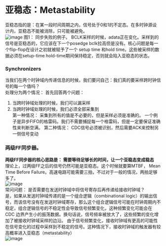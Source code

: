 # 亚稳态：Metastability
亚稳态指的是：在某一段时间周期之内，信号处于0和1的不定态。在多时钟源设计内，亚稳态不能被消除，只可能被避免。   
![image](https://github.com/user-attachments/assets/d16814e9-884d-435f-bf01-5a50a7d3ee7b)
图1： 同步失败的例子。  BCLK采样的时候，adata正在变化。采样到的信号是亚稳态的，它应该在下一个posedge bclk拉高但是没有。核心问题是每一个flip-flop在设计之初就被赋予了一个
setup time 和hold time。这些被采样的数据必须在setup-time hold-time期间保持稳定，否则就会陷入亚稳态的状态。   

### Synchronizers
当我们在两个时钟域内传递信息的时候，我们要问自己：我们真的要采样跨时钟信号的每一个值吗？  
处理分为两个情况： 首先回答两个问题：   
1. 当跨时钟域处理的时候，我们可以漏采样   
2. 当跨时钟域处理的时候，我们必须全部采集到     
第一种情况： 采集到所有的值是不必要的，但是采样必须是准确的。 一个例子是异步FIFO的格雷码。我们不需要捕捉每一个格雷码，但是一定要保证准确性来判断空满。
第二种情况： CDC信号必须被识别，然后需要ACK来控制另一侧信号变动

### 两级FF同步器。  
**两级FF同步器的核心思路是： 需要等待足够长的时间，让一个亚稳态变成稳态**  
理论上，过两级FF之后的信号仍然可能是亚稳态。这个时候就要算MTBF， Mean Time Before Failure。高速电路可能需要三拍，不过对于一般的情况，两拍足够多了。   
![image](https://github.com/user-attachments/assets/1d6c58f5-5d42-4c49-879f-ff248aeae882)   
常问问题： 是否需要在发送时钟域中将信号寄存后再传递给接收时钟域？  
是，如果从发送时钟域传递的是一个组合逻辑（combinational logic）的输出信号，而该信号没有在发送时钟域寄存，那么这个组合逻辑信号可能在时钟周期内不稳定，组合逻辑信号的不稳定性会导致信号频繁变化，这种频繁变化可能会在 CDC 边界产生小的振荡数据。换句话说，信号频率被放大了，这些频繁的变化增加了被接收时钟域采样的边沿。 由于信号频繁变化，接收时钟域有更高的可能性在信号变化的过程中采样到不稳定的信号。这种情况下，接收时钟域的触发器有较高概率进入亚稳态（metastability）  
![image](https://github.com/user-attachments/assets/3c9a278f-429e-4986-96d2-6056db38d25f)   











